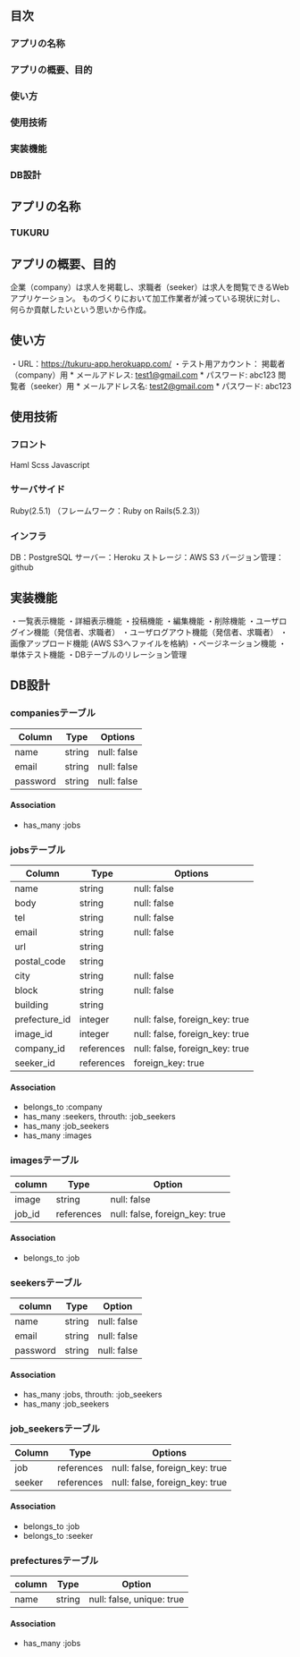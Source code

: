 ## 目次
### アプリの名称
### アプリの概要、目的
### 使い方
### 使用技術
### 実装機能
### DB設計

## アプリの名称
### TUKURU

## アプリの概要、目的
  企業（company）は求人を掲載し、求職者（seeker）は求人を閲覧できるWebアプリケーション。
  ものづくりにおいて加工作業者が減っている現状に対し、何らか貢献したいという思いから作成。

## 使い方
・URL：https://tukuru-app.herokuapp.com/
・テスト用アカウント：
  掲載者（company）用
    * メールアドレス: test1@gmail.com
    * パスワード: abc123
  閲覧者（seeker）用
    * メールアドレス名: test2@gmail.com
    * パスワード: abc123

## 使用技術
### フロント
  Haml
  Scss
  Javascript
### サーバサイド
  Ruby(2.5.1)
  （フレームワーク：Ruby on Rails(5.2.3)）
### インフラ
  DB：PostgreSQL
  サーバー：Heroku
  ストレージ：AWS S3
  バージョン管理：github

## 実装機能
・一覧表示機能
・詳細表示機能
・投稿機能
・編集機能
・削除機能
・ユーザログイン機能（発信者、求職者）
・ユーザログアウト機能（発信者、求職者）
・画像アップロード機能 (AWS S3へファイルを格納)
・ページネーション機能
・単体テスト機能
・DBテーブルのリレーション管理

## DB設計
### companiesテーブル
|Column|Type|Options|
|------|----|-------|
|name|string|null: false|
|email|string|null: false|
|password|string|null: false|
#### Association
- has_many :jobs


### jobsテーブル
|Column|Type|Options|
|------|----|-------|
|name|string|null: false|
|body|string|null: false|
|tel|string|null: false|
|email|string|null: false|
|url|string||
|postal_code|string||
|city|string|null: false|
|block|string|null: false|
|building|string||
|prefecture_id|integer|null: false, foreign_key: true|
|image_id|integer|null: false, foreign_key: true|
|company_id|references|null: false, foreign_key: true|
|seeker_id|references|foreign_key: true|
#### Association
- belongs_to :company
- has_many :seekers, throuth: :job_seekers
- has_many :job_seekers
- has_many :images

### imagesテーブル
|column|Type|Option|
|-------|----|-----|
|image|string|null: false|
|job_id|references|null: false, foreign_key: true|
#### Association
- belongs_to :job

### seekersテーブル
|column|Type|Option|
|-------|----|-----|
|name|string|null: false|
|email|string|null: false|
|password|string|null: false|
#### Association
- has_many :jobs, throuth: :job_seekers
- has_many :job_seekers

### job_seekersテーブル
|Column|Type|Options|
|------|----|-------|
|job|references|null: false, foreign_key: true|
|seeker|references|null: false, foreign_key: true|
#### Association
- belongs_to :job
- belongs_to :seeker

### prefecturesテーブル
|column|Type|Option|
|-------|----|-----|
|name|string|null: false, unique: true|
#### Association
- has_many :jobs